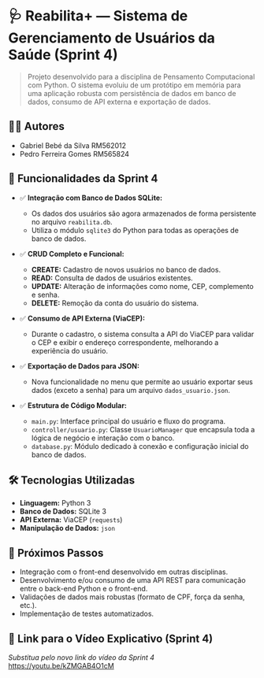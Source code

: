 # 🩺 Reabilita+ — Sistema de Gerenciamento de Usuários da Saúde (Sprint 4)

> Projeto desenvolvido para a disciplina de Pensamento Computacional com Python. O sistema evoluiu de um protótipo em memória para uma aplicação robusta com persistência de dados em banco de dados, consumo de API externa e exportação de dados.

## 👨‍💻 Autores

- Gabriel Bebé da Silva RM562012
- Pedro Ferreira Gomes RM565824

## 🚀 Funcionalidades da Sprint 4

- ✅ **Integração com Banco de Dados SQLite:**
  - Os dados dos usuários são agora armazenados de forma persistente no arquivo `reabilita.db`.
  - Utiliza o módulo `sqlite3` do Python para todas as operações de banco de dados.

- ✅ **CRUD Completo e Funcional:**
  - **CREATE:** Cadastro de novos usuários no banco de dados.
  - **READ:** Consulta de dados de usuários existentes.
  - **UPDATE:** Alteração de informações como nome, CEP, complemento e senha.
  - **DELETE:** Remoção da conta do usuário do sistema.

- ✅ **Consumo de API Externa (ViaCEP):**
  - Durante o cadastro, o sistema consulta a API do ViaCEP para validar o CEP e exibir o endereço correspondente, melhorando a experiência do usuário.

- ✅ **Exportação de Dados para JSON:**
  - Nova funcionalidade no menu que permite ao usuário exportar seus dados (exceto a senha) para um arquivo `dados_usuario.json`.

- ✅ **Estrutura de Código Modular:**
  - `main.py`: Interface principal do usuário e fluxo do programa.
  - `controller/usuario.py`: Classe `UsuarioManager` que encapsula toda a lógica de negócio e interação com o banco.
  - `database.py`: Módulo dedicado à conexão e configuração inicial do banco de dados.

## 🛠️ Tecnologias Utilizadas

- **Linguagem:** Python 3
- **Banco de Dados:** SQLite 3
- **API Externa:** ViaCEP (`requests`)
- **Manipulação de Dados:** `json`

## 🔮 Próximos Passos

- Integração com o front-end desenvolvido em outras disciplinas.
- Desenvolvimento e/ou consumo de uma API REST para comunicação entre o back-end Python e o front-end.
- Validações de dados mais robustas (formato de CPF, força da senha, etc.).
- Implementação de testes automatizados.

## 🎥 Link para o Vídeo Explicativo (Sprint 4)

*Substitua pelo novo link do vídeo da Sprint 4*
https://youtu.be/kZMGAB4O1cM